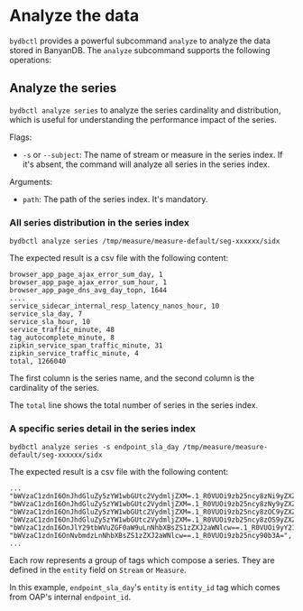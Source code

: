 # Analyze the data

`bydbctl` provides a powerful subcommand `analyze` to analyze the data stored in BanyanDB. The `analyze` subcommand supports the following operations:

## Analyze the series

`bydbctl analyze series` to analyze the series cardinality and distribution, which is useful for understanding the performance impact of the series.

Flags:

* `-s` or `--subject`: The name of stream or measure in the series index. If it's absent, the command will analyze all series in the series index.

Arguments:

* `path`: The path of the series index. It's mandatory.

### All series distribution in the series index

```shell
bydbctl analyze series /tmp/measure/measure-default/seg-xxxxxx/sidx
```

The expected result is a csv file with the following content:

```csv
browser_app_page_ajax_error_sum_day, 1
browser_app_page_ajax_error_sum_hour, 1
browser_app_page_dns_avg_day_topn, 1644
....
service_sidecar_internal_resp_latency_nanos_hour, 10
service_sla_day, 7
service_sla_hour, 10
service_traffic_minute, 48
tag_autocomplete_minute, 8
zipkin_service_span_traffic_minute, 31
zipkin_service_traffic_minute, 4
total, 1266040
```

The first column is the series name, and the second column is the cardinality of the series.

The `total` line shows the total number of series in the series index.

### A specific series detail in the series index

```shell
bydbctl analyze series -s endpoint_sla_day /tmp/measure/measure-default/seg-xxxxxx/sidx
```

The expected result is a csv file with the following content:

```csv
...
"bWVzaC1zdnI6OnJhdGluZy5zYW1wbGUtc2VydmljZXM=.1_R0VUOi9zb25ncy8zNi9yZXZpZXdzLzM3",
"bWVzaC1zdnI6OnJhdGluZy5zYW1wbGUtc2VydmljZXM=.1_R0VUOi9zb25ncy8zNy9yZXZpZXdzLzM4",
"bWVzaC1zdnI6OnJhdGluZy5zYW1wbGUtc2VydmljZXM=.1_R0VUOi9zb25ncy8zOC9yZXZpZXdzLzM5",
"bWVzaC1zdnI6OnJhdGluZy5zYW1wbGUtc2VydmljZXM=.1_R0VUOi9zb25ncy8zOS9yZXZpZXdzLzQw",
"bWVzaC1zdnI6OnJlY29tbWVuZGF0aW9uLnNhbXBsZS1zZXJ2aWNlcw==.1_R0VUOi9yY21k",
"bWVzaC1zdnI6OnNvbmdzLnNhbXBsZS1zZXJ2aWNlcw==.1_R0VUOi9zb25ncy90b3A=",
...
```

Each row represents a group of tags which compose a series. They are defined in the `entity` field on `Stream` or `Measure`.

In this example, `endpoint_sla_day`'s `entity` is `entity_id` tag which comes from OAP's internal `endpoint_id`.
